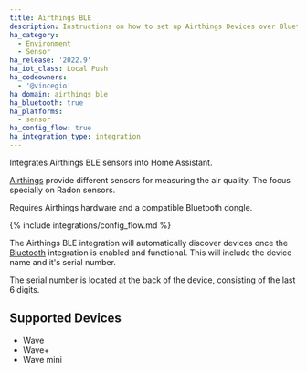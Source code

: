 ```yaml
---
title: Airthings BLE
description: Instructions on how to set up Airthings Devices over Bluetooth LE.
ha_category:
  - Environment
  - Sensor
ha_release: '2022.9'
ha_iot_class: Local Push
ha_codeowners:
  - '@vincegio'
ha_domain: airthings_ble
ha_bluetooth: true
ha_platforms:
  - sensor
ha_config_flow: true
ha_integration_type: integration
---
```


Integrates Airthings BLE sensors into Home Assistant.

[Airthings](https://www.airthings.com/) provide different sensors for measuring the air quality. The focus specially on Radon sensors.

Requires Airthings hardware and a compatible Bluetooth dongle.


{% include integrations/config_flow.md %}

The Airthings BLE integration will automatically discover devices once the [Bluetooth](/integrations/bluetooth) integration is enabled and functional. This will include the device name and it's serial number.

The serial number is located at the back of the device, consisting of the last 6 digits.

## Supported Devices

- Wave
- Wave+
- Wave mini